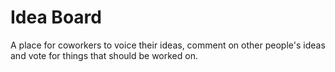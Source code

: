 # Idea Board

A place for coworkers to voice their ideas, comment on other people's ideas and vote for things that should be worked on.
